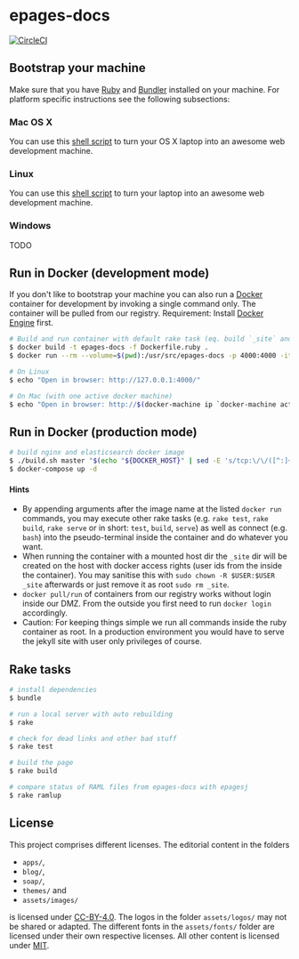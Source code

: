 # epages-docs

[![CircleCI](https://circleci.com/gh/ePages-de/epages-docs.svg?style=svg)](https://circleci.com/gh/ePages-de/epages-docs)

## Bootstrap your machine

Make sure that you have [Ruby][ruby] and [Bundler][bundler] installed on your machine.
For platform specific instructions see the following subsections:

### Mac OS X

You can use this [shell script][bootstrap-macosx] to turn your OS X laptop into an awesome web development machine.

### Linux

You can use this [shell script][bootstrap-linux] to turn your laptop into an awesome web development machine.

### Windows

TODO

## Run in Docker (development mode)

If you don't like to bootstrap your machine you can also run a [Docker][docker] container for development by invoking a single command only.
The container will be pulled from our registry.
Requirement: Install [Docker Engine][docker-engine] first.

~~~ bash
# Build and run container with default rake task (eq. build `_site` and serve via jekyll)
$ docker build -t epages-docs -f Dockerfile.ruby .
$ docker run --rm --volume=$(pwd):/usr/src/epages-docs -p 4000:4000 -it epages-docs

# On Linux
$ echo "Open in browser: http://127.0.0.1:4000/"

# On Mac (with one active docker machine)
$ echo "Open in browser: http://$(docker-machine ip `docker-machine active`):4000/"
~~~

## Run in Docker (production mode)

~~~ bash
# build nginx and elasticsearch docker image
$ ./build.sh master "$(echo "${DOCKER_HOST}" | sed -E 's/tcp:\/\/([^:]+):([0-9]+)/\1/'):9200"
$ docker-compose up -d
~~~

#### Hints

* By appending arguments after the image name at the listed `docker run` commands, you may execute other rake tasks (e.g. `rake test`, `rake build`, `rake serve` or in short: `test`, `build`, `serve`) as well as connect (e.g. `bash`) into the pseudo-terminal inside the container and do whatever you want.
* When running the container with a mounted host dir the `_site` dir will be created on the host with docker access rights (user ids from the inside the container).
You may sanitise this with `sudo chown -R $USER:$USER _site` afterwards or just remove it as root `sudo rm _site`.
* `docker pull/run` of containers from our registry works without login inside our DMZ.
From the outside you first need to run `docker login` accordingly.
* Caution: For keeping things simple we run all commands inside the ruby container as root.
In a production environment you would have to serve the jekyll site with user only privileges of course.

## Rake tasks

~~~ bash
# install dependencies
$ bundle

# run a local server with auto rebuilding
$ rake

# check for dead links and other bad stuff
$ rake test

# build the page
$ rake build

# compare status of RAML files from epages-docs with epagesj
$ rake ramlup
~~~

## License

This project comprises different licenses.
The editorial content in the folders

* `apps/`,
* `blog/`,
* `soap/`,
* `themes/` and
* `assets/images/`

is licensed under [CC-BY-4.0][license-cc-by-40].
The logos in the folder `assets/logos/` may not be shared or adapted.
The different fonts in the `assets/fonts/` folder are licensed under their own respective licenses.
All other content is licensed under [MIT][license-mit].

[epagesdocs]: http://developer.epages.com/
[ruby]: https://www.ruby-lang.org/
[bundler]: http://bundler.io/

[bootstrap-macosx]: https://github.com/thoughtbot/laptop
[bootstrap-linux]: https://github.com/thoughtbot/laptop/blob/3897ad81ee241cbff4501e779c8cde50de79e142/linux

[vagrant]: https://www.vagrantup.com/
[virtualbox]: https://www.virtualbox.org/

[docker]: https://www.docker.com/
[docker-engine]: https://docs.docker.com/engine/installation/

[license-cc-by-40]: http://creativecommons.org/licenses/by/4.0/
[license-mit]: http://opensource.org/licenses/MIT

